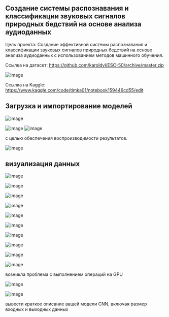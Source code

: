 ## Создание системы распознавания и классификации звуковых сигналов природных бедствий на основе анализа аудиоданных
Цель проекта: Создание эффективной системы распознавания и классификации звуковых сигналов природных бедствий на основе анализа аудиоданных с использованием методов машинного обучения.

Ссылка на датасет:  https://github.com/karoldvl/ESC-50/archive/master.zip

![image](https://github.com/TimerbaevF/-/assets/114729066/819b04af-32e0-4c7c-8e8c-58a2be6dbcff)


Ссылка на Kaggle: https://www.kaggle.com/code/timka01/notebook159446cd55/edit

## Загрузка и импортирование моделей

![image](https://github.com/TimerbaevF/-/assets/114729066/c24e48ce-0322-4f05-acc2-60cb4c795860)

![image](https://github.com/TimerbaevF/-/assets/114729066/4e227438-66b0-4085-abe3-d7b3d270f935)
![image](https://github.com/TimerbaevF/-/assets/114729066/28d9ab9b-bd27-45f4-a7e7-e507bb296d5f)

 с целью обеспечения воспроизводимости результатов.

![image](https://github.com/TimerbaevF/-/assets/114729066/3028a3d5-542f-4340-b3a7-9f2046ade986)

## визуализация данных


![image](https://github.com/TimerbaevF/-/assets/114729066/0cc73c45-337c-4693-9a3d-b74893004723)

![image](https://github.com/TimerbaevF/-/assets/114729066/4b22eb75-dbc2-46d4-b5e0-01db2ecfe3da)

![image](https://github.com/TimerbaevF/-/assets/114729066/c940079e-9e78-4b7e-9d6e-d7f4a25f83ab)

![image](https://github.com/TimerbaevF/-/assets/114729066/d35f3694-f245-4680-9801-54dfd40c1ad3)

![image](https://github.com/TimerbaevF/-/assets/114729066/b304f3c7-bc33-4c4a-80e5-526ee4531158)

![image](https://github.com/TimerbaevF/-/assets/114729066/75321882-ee8a-49b7-a762-c89d21365596)

![image](https://github.com/TimerbaevF/-/assets/114729066/5dea6d50-b266-4c91-a138-97c9cac61e5f)

![image](https://github.com/TimerbaevF/-/assets/114729066/59dcb333-b0ea-41b1-9976-44445da4ba75)

![image](https://github.com/TimerbaevF/-/assets/114729066/31ea0ddc-8c0d-4069-9e2c-7b7833556143)

![image](https://github.com/TimerbaevF/-/assets/114729066/05fac6b5-6225-4d72-9c29-65ecf5180550)

возникла проблема с выполнением операций на GPU

![image](https://github.com/TimerbaevF/-/assets/114729066/56995325-01a3-4fc1-a886-a579e3ab37aa)

![image](https://github.com/TimerbaevF/-/assets/114729066/2f7cf5e9-1dc3-4aa4-9ab6-8d8f326158b8)

вывести краткое описание вашей модели CNN, включая размер входных и выходных данных
